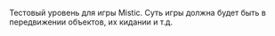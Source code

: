 Тестовый уровень для игры Mistic. Суть игры должна будет быть в передвижении объектов, их кидании и т.д.
